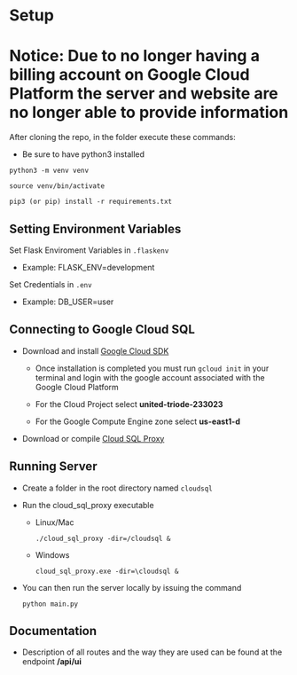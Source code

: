 # Setup

# Notice: Due to no longer having a billing account on Google Cloud Platform the server and website are no longer able to provide information

After cloning the repo, in the folder execute these commands:

- Be sure to have python3 installed
   
```
python3 -m venv venv

source venv/bin/activate

pip3 (or pip) install -r requirements.txt
```

## Setting Environment Variables

Set Flask Enviroment Variables in `.flaskenv`

- Example: FLASK_ENV=development

Set Credentials in `.env`

- Example: DB_USER=user

## Connecting to Google Cloud SQL

- Download and install [Google Cloud SDK](https://cloud.google.com/sdk/docs/downloads-interactive)

  - Once installation is completed you must run `gcloud init` in your terminal and login with the google account associated with the Google Cloud Platform

  - For the Cloud Project select **united-triode-233023**

  - For the Google Compute Engine zone select **us-east1-d**

- Download or compile [Cloud SQL Proxy](https://cloud.google.com/sql/docs/mysql/connect-external-app#proxy)

## Running Server

- Create a folder in the root directory named `cloudsql`

- Run the cloud_sql_proxy executable
  - Linux/Mac
    ```
    ./cloud_sql_proxy -dir=/cloudsql &
    ```
  - Windows
    ```
    cloud_sql_proxy.exe -dir=\cloudsql &
    ```
* You can then run the server locally by issuing the command

  ```
  python main.py
  ```
## Documentation

  - Description of all routes and the way they are used can be found at the endpoint __/api/ui__
